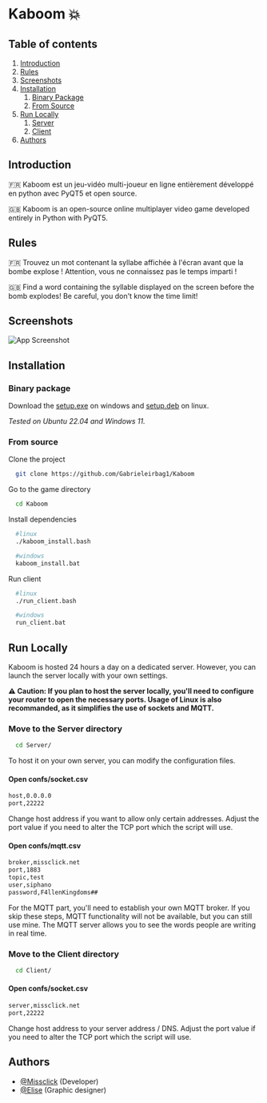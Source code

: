 # Kaboom 💥

## Table of contents  
1. [Introduction](#introduction)  
2. [Rules](#rules)  
3. [Screenshots](#screens)
4. [Installation](#install)  
    1. [Binary Package](#binary)
    2. [From Source](#source) 
5. [Run Locally](#runlocally)
    1. [Server](#server)
    2. [Client](#client)
6. [Authors](#authors)  


<a name="introduction"></a>
## Introduction 
🇫🇷 Kaboom est un jeu-vidéo multi-joueur en ligne entièrement développé en python avec PyQT5 et open source.

🇬🇧 Kaboom is an open-source online multiplayer video game developed entirely in Python with PyQT5.

<a name="rules"></a>
## Rules
🇫🇷 Trouvez un mot contenant la syllabe affichée à l'écran avant que la bombe explose !
Attention, vous ne connaissez pas le temps imparti !

🇬🇧 Find a word containing the syllable displayed on the screen before the bomb explodes!
Be careful, you don't know the time limit!
<a name="screens"></a>
## Screenshots  
![App Screenshot](https://lanecdr.org/wp-content/uploads/2019/08/placeholder.png)  
<a name="install"></a>
## Installation

<a name="binary"></a>
### Binary package
Download the [setup.exe]() on windows and [setup.deb]() on linux.

*Tested on Ubuntu 22.04 and Windows 11.*

<a name="source"></a>
### From source  
Clone the project  

~~~bash  
  git clone https://github.com/Gabrieleirbag1/Kaboom
~~~

Go to the game directory  

~~~bash  
  cd Kaboom
~~~

Install dependencies 

~~~bash
  #linux
  ./kaboom_install.bash 

  #windows
  kaboom_install.bat
~~~

Run client

~~~bash  
  #linux
  ./run_client.bash

  #windows
  run_client.bat
~~~  
<a name="runlocally"></a>
## Run Locally

Kaboom is hosted 24 hours a day on a dedicated server. However, you can launch the server locally with your own settings.

**⚠️ Caution: If you plan to host the server locally, you'll need to configure your router to open the necessary ports. Usage of Linux is also recommanded, as it simplifies the use of sockets and MQTT.**

<a name="server"></a>
### Move to the Server directory 

~~~bash  
  cd Server/
~~~

To host it on your own server, you can modify the configuration files.

#### Open confs/socket.csv
~~~bash
host,0.0.0.0
port,22222
~~~
Change host address if you want to allow only certain addresses.
Adjust the port value if you need to alter the TCP port which the script will use.

#### Open confs/mqtt.csv
~~~bash
broker,missclick.net
port,1883
topic,test
user,siphano
password,F4llenKingdoms##
~~~
For the MQTT part, you'll need to establish your own MQTT broker. If you skip these steps, MQTT functionality will not be available, but you can still use mine. The MQTT server allows you to see the words people are writing in real time.

<a name="client"></a>
### Move to the Client directory 

~~~bash  
  cd Client/
~~~
#### Open confs/socket.csv
~~~bash
server,missclick.net
port,22222
~~~
Change host address to your server address / DNS.
Adjust the port value if you need to alter the TCP port which the script will use.<a name="authors"></a>
## Authors  
- [@Missclick](https://www.github.com/Gabrieleirbag1) (Developer)
- [@Elise](https://linktr.ee/Jellyfishyu) (Graphic designer) 
